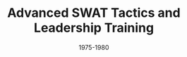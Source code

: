---
title: Advanced SWAT Tactics and Leadership Training
location: FBI Academy
url: http://ni.sb/mehanad
institute: FBI Academy
date: 1975-1980
tags: ["Conflict Resolution", "Strategic Planning", "Risk Assessment", "Firearms Training", "Emergency Response"]
---